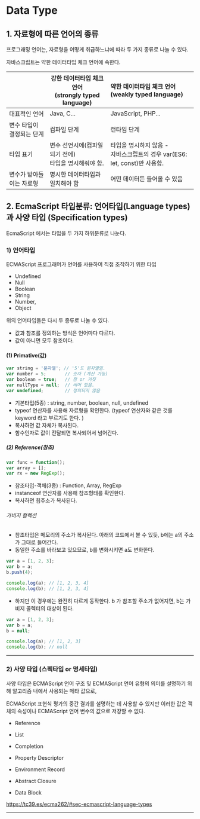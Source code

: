 # Data Type



## 1. 자료형에 따른 언어의 종류

프로그래밍 언어는, 자료형을 어떻게 취급하느냐에 따라 두 가지 종류로 나눌 수 있다. 

자바스크립트는 약한 데이터타입 체크 언어에 속한다. 

|                           | **강한 데이터타입 체크 언어** <br />(strongly typed language) | **약한 데이터타입 체크 언어**<br /> (weakly typed language)  |
| ------------------------- | ------------------------------------------------------------ | :----------------------------------------------------------- |
| 대표적인 언어             | Java, C...                                                   | JavaScript, PHP...                                           |
| 변수 타입이 결정되는 단계 | 컴파일 단계                                                  | 런타임 단계                                                  |
| 타입 표기                 | 변수 선언시에(컴파일 되기 전에) <br />타입을 명시해줘야 함.  | 타입을 명시하지 않음 - <br />자바스크립트의 경우 var(ES6: let, const)만 사용함. |
| 변수가 받아들이는 자료형  | 명시한 데이터타입과 일치해야 함                              | 어떤 데이터든 들어올 수 있음                                 |





## 2. EcmaScript 타입분류: 언어타입(Language types)과 사양 타입 (Specification types)

EcmaScript 에서는 타입을 두 가지 하위분류로 나눈다. 



### 1) 언어타입

ECMAScript 프로그래머가 언어를 사용하여 직접 조작하기 위한 타입

- Undefined
- Null
- Boolean
- String
- Number,
- Object

위의 언어타입들은 다시 두 종류로 나눌 수 있다. 
- 값과 참조를 정의하는 방식은 언어마다 다르다. 
- 값이 아니면 모두 참조이다. 

#### (1) Primative(값)

```js
var string = '문자열'; // '5'도 문자열임.
var number = 5;  	  // 숫자 (계산 가능)
var boolean = true;   // 참 or 거짓
var nullType = null;  // 비어 있음.
var undefined;        // 정의되지 않음
```

- 기본타입(5종) : string, number, boolean, null, undefined
- typeof 연산자를 사용해 자료형을 확인한다. (typeof 연산자와 같은 것를 keyword 라고 부르기도 한다. )
- 복사하면 값 자체가 복사된다. 
- 함수인자로 값이 전달되면 복사되어서 넘어간다. 



##### (2) Reference(참조)

```javascript
var func = function();
var array = [];
var rx = new RegExp();
```

- 참조타입-객체(3종) : Function, Array, RegExp
- instanceof 연산자를 사용해 참조형태를 확인한다. 
- 복사하면 힙주소가 복사된다. 


###### 가비지 컬렉션

- 참조타입은 메모리의 주소가 복사된다. 아래의 코드에서 볼 수 있듯, b에는 a의 주소가 그대로 들어간다. 
-  동일한 주소를 바라보고 있으므로, b를 변화시키면 a도 변화한다. 

```javascript
var a = [1, 2, 3];
var b = a;
b.push(4);

console.log(a); // [1, 2, 3, 4]
console.log(b); // [1, 2, 3, 4]
```



- 하지만 이 경우에는 완전히 다르게 동작한다. b 가 참조할 주소가 없어지면, b는 가비지 콜렉터의 대상이 된다. 

```javascript
var a = [1, 2, 3];
var b = a;
b = null;

console.log(a); // [1, 2, 3]
console.log(b); // null
```

---




### 2) 사양 타입 (스펙타입 or 명세타입)

사양 타입은 ECMAScript 언어 구조 및 ECMAScript 언어 유형의 의미를 설명하기 위해 알고리즘 내에서 사용되는 메타 값으로, 

ECMAScript 표현식 평가의 중간 결과를 설명하는 데 사용할 수 있지만 이러한 값은 객체의 속성이나 ECMAScript 언어 변수의 값으로 저장할 수 없다.

- Reference

- List

- Completion
- Property Descriptor 
- Environment Record
- Abstract Closure
- Data Block


https://tc39.es/ecma262/#sec-ecmascript-language-types

---


